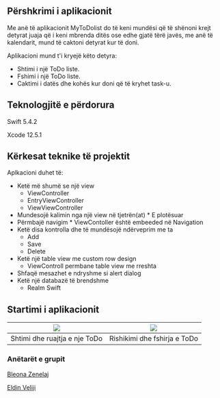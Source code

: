 ## Përshkrimi i aplikacionit

Me anë të aplikacionit MyToDolist do të keni mundësi që të shënoni krejt detyrat juaja që i keni mbrenda ditës ose edhe gjatë tërë javës, me anë të kalendarit, mund të caktoni detyrat kur të doni.

Aplikacioni mund t'i kryejë këto detyra:

* Shtimi i një ToDo liste.
* Fshimi i një ToDo liste.
* Caktimi i datës dhe kohës kur doni që të kryhet task-u.

## Teknologjitë e përdorura

Swift 5.4.2

Xcode 12.5.1


## Kërkesat teknike të projektit

Aplkacioni duhet të:

*	Ketë më shumë se një view
       *	ViewController
       *	EntryViewController
       *	ViewViewController
* Mundesojë kalimin nga një view në tjetrën(at)
       * E plotësuar
* Përmbajë navigim
       * ViewContoller është embeeded në Navigation
*	Ketë disa kontrolla dhe të mundësojë ndërveprim me ta
      *	Add
      *	Save
      *	Delete
*	Ketë një table view me custom row design
      *	ViewControll permbane table view me rreshta
*	Shfaqë mesazhet e ndryshme si alert dialog
*	Ketë një databazë të brendshme  
      *	Realm Swift

## Startimi i aplikacionit


|  ![](https://media.giphy.com/media/04qzWcb3TDIKQJsw0D/giphy.gif) | ![](https://media.giphy.com/media/318HbsMvaUYOupE66s/giphy.gif)| 
| :---: | :---: | 
|    Shtimi dhe ruajtja e nje ToDo   | Rishikimi dhe fshirja e ToDo |

### Anëtarët e grupit

[Bleona Zenelaj](https://github.com/BleonaZenelaj)

[Eldin Veliji](https://github.com/EldinVeliji)


